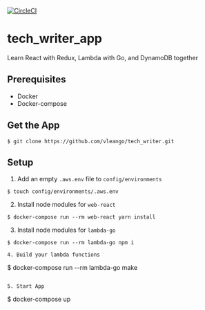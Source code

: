 [![CircleCI](https://circleci.com/gh/vleango/tech_writer/tree/master.svg?style=svg)](https://circleci.com/gh/vleango/tech_writer/tree/master)

# tech_writer_app

Learn React with Redux, Lambda with Go, and DynamoDB together

## Prerequisites

- Docker
- Docker-compose

## Get the App

```
$ git clone https://github.com/vleango/tech_writer.git
```

## Setup

1. Add an empty `.aws.env` file to `config/environments`

```
$ touch config/environments/.aws.env
```

2. Install node modules for `web-react`

```
$ docker-compose run --rm web-react yarn install
```

3. Install node modules for `lambda-go`

```
$ docker-compose run --rm lambda-go npm i

4. Build your lambda functions

```
$ docker-compose run --rm lambda-go make
```

5. Start App

```
$ docker-compose up
```
